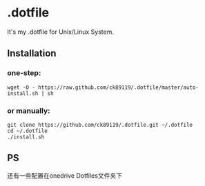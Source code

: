 # .dotfile

It's my .dotfile for Unix/Linux System.

## Installation

### one-step:

	wget -O - https://raw.github.com/ck89119/.dotfile/master/auto-install.sh | sh

### or manually:

	git clone https://github.com/ck89119/.dotfile.git ~/.dotfile
	cd ~/.dotfile
	./install.sh


## PS
还有一些配置在onedrive Dotfiles文件夹下

